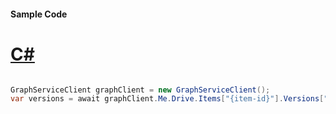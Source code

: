 #### Sample Code
# [C#](#tab/Csharp)

```C#

GraphServiceClient graphClient = new GraphServiceClient();
var versions = await graphClient.Me.Drive.Items["{item-id}"].Versions["{version-id}"].Request().GetAsync();

```